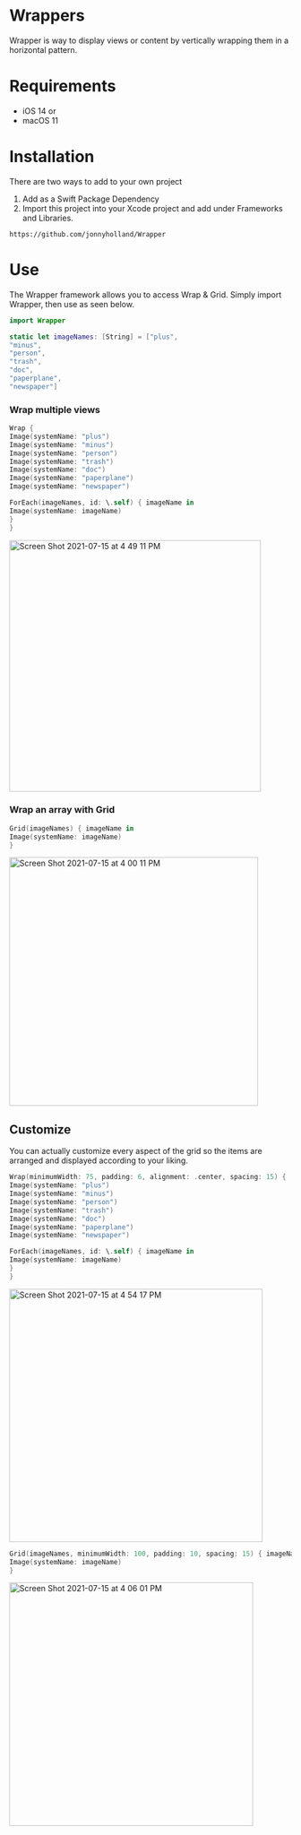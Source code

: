 # Wrappers

Wrapper is way to display views or content by vertically wrapping them in a horizontal pattern.

# Requirements
* iOS 14 or 
* macOS 11

# Installation
There are two ways to add to your own project
1. Add as a Swift Package Dependency 
2. Import this project into your Xcode project and add under Frameworks and Libraries. 

```http
https://github.com/jonnyholland/Wrapper
````

# Use
The Wrapper framework allows you to access Wrap & Grid.
Simply import Wrapper, then use as seen below. 

````swift
import Wrapper
````
````swift
static let imageNames: [String] = ["plus", 
"minus",
"person",
"trash",
"doc",
"paperplane",
"newspaper"]
````
### Wrap multiple views 
````swift
Wrap {
Image(systemName: "plus")
Image(systemName: "minus")
Image(systemName: "person")
Image(systemName: "trash")
Image(systemName: "doc")
Image(systemName: "paperplane")
Image(systemName: "newspaper")

ForEach(imageNames, id: \.self) { imageName in
Image(systemName: imageName)
}
}
````
<img width="449" alt="Screen Shot 2021-07-15 at 4 49 11 PM" src="https://user-images.githubusercontent.com/26751945/125855872-c590c851-adce-43c7-ae2b-aa2e8a385c40.png">

### Wrap an array with Grid 
```swift
Grid(imageNames) { imageName in
Image(systemName: imageName)
}
````
<img width="444" alt="Screen Shot 2021-07-15 at 4 00 11 PM" src="https://user-images.githubusercontent.com/26751945/125855427-fd3745db-7522-4b25-8746-3ffce55a375f.png">


## Customize
You can actually customize every aspect of the grid so the items are arranged and displayed according to your liking.
````swift
Wrap(minimumWidth: 75, padding: 6, alignment: .center, spacing: 15) {
Image(systemName: "plus")
Image(systemName: "minus")
Image(systemName: "person")
Image(systemName: "trash")
Image(systemName: "doc")
Image(systemName: "paperplane")
Image(systemName: "newspaper")

ForEach(imageNames, id: \.self) { imageName in
Image(systemName: imageName)
}
}
````
<img width="452" alt="Screen Shot 2021-07-15 at 4 54 17 PM" src="https://user-images.githubusercontent.com/26751945/125856248-0332fbd1-cc7c-4b4c-91d5-08817770a80c.png">

````swift
Grid(imageNames, minimumWidth: 100, padding: 10, spacing: 15) { imageName in
Image(systemName: imageName)
}
````
<img width="435" alt="Screen Shot 2021-07-15 at 4 06 01 PM" src="https://user-images.githubusercontent.com/26751945/125855445-f0d4eea3-9cdd-4e6e-a95a-d27047603bc0.png">

